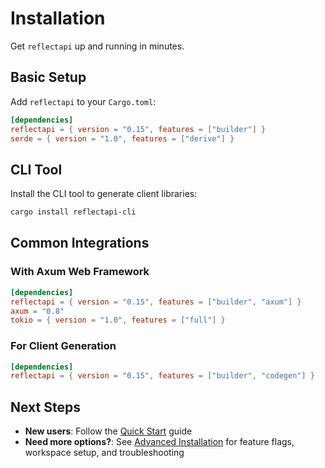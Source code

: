 # Installation

Get `reflectapi` up and running in minutes.

## Basic Setup

Add `reflectapi` to your `Cargo.toml`:

```toml
[dependencies]
reflectapi = { version = "0.15", features = ["builder"] }
serde = { version = "1.0", features = ["derive"] }
```

## CLI Tool

Install the CLI tool to generate client libraries:

```bash
cargo install reflectapi-cli
```

## Common Integrations

### With Axum Web Framework

```toml
[dependencies]
reflectapi = { version = "0.15", features = ["builder", "axum"] }
axum = "0.8"
tokio = { version = "1.0", features = ["full"] }
```

### For Client Generation

```toml
[dependencies]
reflectapi = { version = "0.15", features = ["builder", "codegen"] }
```

## Next Steps

- **New users**: Follow the [Quick Start](./quick-start.md) guide
- **Need more options?**: See [Advanced Installation](../reference/installation.md) for feature flags, workspace setup, and troubleshooting